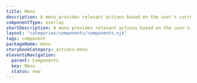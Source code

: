 ```yaml
---
title: Menu
description: A menu provides relevant actions based on the user's current selection, enhancing usability by offering quick access to necessary options and reducing cognitive load.
componentType: overlay
shortDescription: A menu provides relevant actions based on the user's current selection, enhancing usability by offering quick access to necessary options and reducing cognitive load.
layout: "categories/components/components.njk"
tags: component
packageName: menu
storybookCategory: actions-menu
eleventyNavigation:
  parent: Components
  key: Menu
  status: new
---
```

